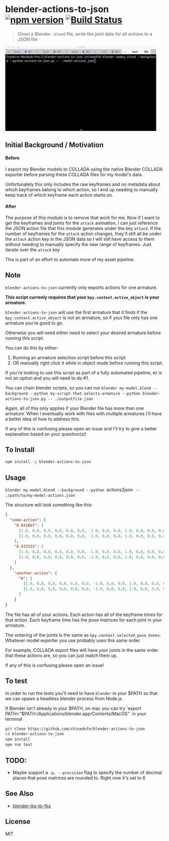 blender-actions-to-json [![npm version](https://badge.fury.io/js/blender-actions-to-json.svg)](http://badge.fury.io/js/blender-actions-to-json) [![Build Status](https://travis-ci.org/chinedufn/blender-actions-to-json.svg?branch=master)](https://travis-ci.org/chinedufn/blender-actions-to-json)
===============

> Given a Blender `.blend` file, write the joint data for all actions to a JSON file

![Example Gif](example-gif.gif)

## Initial Background / Motivation

#### Before

I export my Blender models to COLLADA using the native Blender COLLADA exporter before parsing these COLLADA files for my model's data.

Unfortunately this only includes the raw keyframes and no metadata about which keyframes belong to which action,
so I end up needing to manually keep track of which keyframe each action starts on.

#### After

The purpose of this module is to remove that work for me. Now if I want to get the keyframes and joints for the `attack` animation, I can just
reference the JSON action file that this module generates under the key `attack`.
If the number of keyframes for the `attack` action changes, they'll still all be under the `attack` action key in the JSON data so
I will still have access to them without needing to manually specify the new range of keyframes. Just iterate over the `attack` key

This is part of an effort to automate more of my asset pipeline.

## Note

`blender-actions-to-json` currently only exports actions for one armature.

**This script currenly requires that your `bpy.context.active_object` is your armature.**

`blender-actions-to-json` will use the first armature that it finds if the `bpy.context.active_object` is not an armature,
so if your file only has one armature you're good to go.

Otherwise you will need either need to select your desired armature before running this script.

You can do this by either:

1. Running an armature selection script before this script
2. OR manually right click it while in object mode before running this script.

If you're looking to use this script as part of a fully automated pipeline, `#2` is not an option and you will need to do #1.

You can chain blender scripts, so you can run `blender my-model.blend --background --python my-script-that-selects-armature --python blender-actions-to-json.py -- ./outputfile.json`

Again, all of this only applies if your Blender file has more than one armature. When I eventually work with files with multiple armatures I'll have a better
idea of how to address this.

If any of this is confusing please open an issue and I'll try to give a better explanation based on your question(s)!

## To Install

```sh
npm install -g blender-actions-to-json
```

## Usage

`blender my-model.blend --background --python `actions2json` -- ./path/to/my-model-actions.json`

The structure will look something like this:

```json
{
  "some-action": {
    "0.041667": [
      [1.0, 0.0, 0.0, 0.0, 0.0, 0.0, -1.0, 0.0, 0.0, 1.0, 0.0, 0.0, 0.0, 0.0, 0.0, 1.0],
      [1.0, 0.0, 0.0, 0.0, 0.0, 0.0, -1.0, 0.0, 0.0, 1.0, 0.0, 0.0, 0.0, 0.0, 0.0, 1.0],
    ],
    "0.833333": [
      [1.0, 0.0, 0.0, 0.0, 0.0, 0.0, -1.0, 0.0, 0.0, 1.0, 0.0, 0.0, 0.0, 0.0, 0.0, 1.0],
      [1.0, 0.0, 0.0, 0.0, 0.0, 0.0, -1.0, 0.0, 0.0, 1.0, 0.0, 0.0, 0.0, 0.0, 0.0, 1.0]
    ]
  },
    "another-action": {
      "0": [
        [1.0, 0.0, 0.0, 0.0, 0.0, 0.0, -1.0, 0.0, 0.0, 1.0, 0.0, 0.0, 0.0, 0.0, 0.0, 1.0],
        [1.0, 0.0, 0.0, 0.0, 0.0, 0.0, -1.0, 0.0, 0.0, 1.0, 0.0, 0.0, 0.0, 0.0, 0.0, 1.0],
      ]
    }
}
```

The file has all of your actions. Each action has all of the keyframe times for that action.
Each keyframe time has the pose matrices for each joint in your armature.

The ordering of the joints is the same as `bpy.context.selected_pose_bones`. Whatever model exporter
you use probably uses this same order.

For example, COLLADA export files will have your joints in the same order that these actions are, so you
can just match them up.

If any of this is confusing please open an issue!

## To test

In order to run the tests you'll need to have `blender` in your $PATH so that we can spawn a headless blender process from Node.js.

If Blender isn't already in your $PATH, on mac you can try `export PATH="$PATH:/Applications/blender.app/Contents/MacOS"` in your terminal

```sh
git clone https://github.com/chinedufn/blender-actions-to-json
cd blender-actions-to-json
npm install
npm run test
```

## TODO:

- Maybe support a `-p, --precision` flag to specify the number of decimal places that pose matrices are rounded to. Right now it's set to 6

## See Also

- [blender-iks-to-fks](https://github.com/chinedufn/blender-iks-to-fks)

## License

MIT
